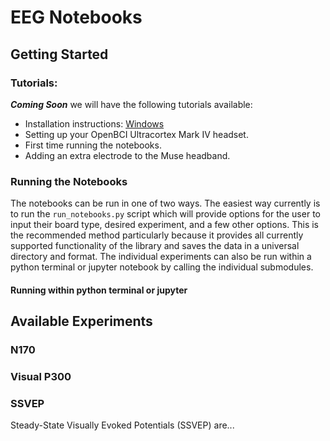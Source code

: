 # EEG Notebooks

## Getting Started

### Tutorials:
***Coming Soon*** we will have the following tutorials available:

* Installation instructions: [Windows](https://github.com/JadinTredup/brainflow-notebooks/blob/OpenBCI-NTX/tutorials/Windows_Installation.md)
* Setting up your OpenBCI Ultracortex Mark IV headset.
* First time running the notebooks.
* Adding an extra electrode to the Muse headband.

### Running the Notebooks
The notebooks can be run in one of two ways. The easiest way currently is to run the `run_notebooks.py` script which 
will provide options for the user to input their board type, desired experiment, and a few other options. This is the 
recommended method particularly because it provides all currently supported functionality of the library and saves the 
data in a universal directory and format. The individual experiments can also be run within a python terminal or jupyter
notebook by calling the individual submodules.

#### Running within python terminal or jupyter

## Available Experiments

### N170

### Visual P300

### SSVEP
Steady-State Visually Evoked Potentials (SSVEP) are...
